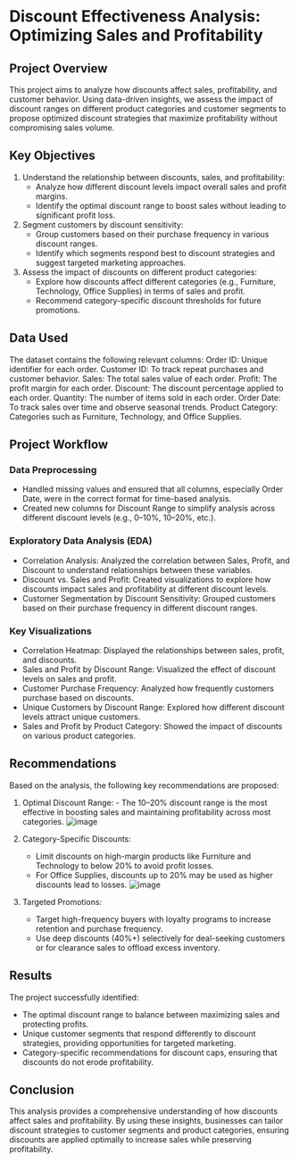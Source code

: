 # Discount Effectiveness Analysis: Optimizing Sales and Profitability

## Project Overview

This project aims to analyze how discounts affect sales, profitability, and customer behavior. Using data-driven insights, we assess the impact of discount ranges on different product categories and customer segments to propose optimized discount strategies that maximize profitability without compromising sales volume.

## Key Objectives
1. Understand the relationship between discounts, sales, and profitability:
    - Analyze how different discount levels impact overall sales and profit margins.
    - Identify the optimal discount range to boost sales without leading to significant profit loss.
2. Segment customers by discount sensitivity:
    - Group customers based on their purchase frequency in various discount ranges.
    - Identify which segments respond best to discount strategies and suggest targeted marketing approaches.
3. Assess the impact of discounts on different product categories:
    - Explore how discounts affect different categories (e.g., Furniture, Technology, Office Supplies) in terms of sales and profit.
    - Recommend category-specific discount thresholds for future promotions.

## Data Used
The dataset contains the following relevant columns:
Order ID: Unique identifier for each order.
Customer ID: To track repeat purchases and customer behavior.
Sales: The total sales value of each order.
Profit: The profit margin for each order.
Discount: The discount percentage applied to each order.
Quantity: The number of items sold in each order.
Order Date: To track sales over time and observe seasonal trends.
Product Category: Categories such as Furniture, Technology, and Office Supplies.

## Project Workflow

### Data Preprocessing
- Handled missing values and ensured that all columns, especially Order Date, were in the correct format for time-based analysis.
- Created new columns for Discount Range to simplify analysis across different discount levels (e.g., 0–10%, 10–20%, etc.).  

### Exploratory Data Analysis (EDA)
- Correlation Analysis: Analyzed the correlation between Sales, Profit, and Discount to understand relationships between these variables.
- Discount vs. Sales and Profit: Created visualizations to explore how discounts impact sales and profitability at different discount levels.
- Customer Segmentation by Discount Sensitivity: Grouped customers based on their purchase frequency in different discount ranges.

### Key Visualizations
- Correlation Heatmap: Displayed the relationships between sales, profit, and discounts.
- Sales and Profit by Discount Range: Visualized the effect of discount levels on sales and profit.
- Customer Purchase Frequency: Analyzed how frequently customers purchase based on discounts.
- Unique Customers by Discount Range: Explored how different discount levels attract unique customers.
- Sales and Profit by Product Category: Showed the impact of discounts on various product categories.

## Recommendations

Based on the analysis, the following key recommendations are proposed:
1. Optimal Discount Range:
       -  The 10–20% discount range is the most effective in boosting sales and maintaining profitability across most categories.
       ![image](https://github.com/user-attachments/assets/dd42ec82-1ab6-4afb-8902-37e6feb346e5)

2. Category-Specific Discounts:
      - Limit discounts on high-margin products like Furniture and Technology to below 20% to avoid profit losses.
      - For Office Supplies, discounts up to 20% may be used as higher discounts lead to losses.
       ![image](https://github.com/user-attachments/assets/ab152e2a-92c8-46d8-88f0-70d793f179b8)

3. Targeted Promotions:
      - Target high-frequency buyers with loyalty programs to increase retention and purchase frequency.
      - Use deep discounts (40%+) selectively for deal-seeking customers or for clearance sales to offload excess inventory.

## Results

The project successfully identified:
  - The optimal discount range to balance between maximizing sales and protecting profits.
  - Unique customer segments that respond differently to discount strategies, providing opportunities for targeted marketing.
  - Category-specific recommendations for discount caps, ensuring that discounts do not erode profitability.

## Conclusion
This analysis provides a comprehensive understanding of how discounts affect sales and profitability. By using these insights, businesses can tailor discount strategies to customer segments and product categories, ensuring discounts are applied optimally to increase sales while preserving profitability.
